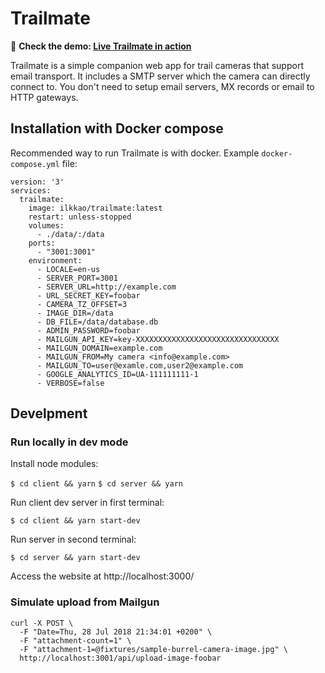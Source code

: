 # Trailmate

:bear: **Check the demo: [Live Trailmate in action](https://riistakamera.eu)**

Trailmate is a simple companion web app for trail cameras that support email transport. It includes a SMTP server which the camera can directly connect to. You don't need to setup email servers, MX records or email to HTTP gateways.

## Installation with Docker compose

Recommended way to run Trailmate is with docker. Example `docker-compose.yml` file:

```
version: '3'
services:
  trailmate:
    image: ilkkao/trailmate:latest
    restart: unless-stopped
    volumes:
      - ./data/:/data
    ports:
      - "3001:3001"
    environment:
      - LOCALE=en-us
      - SERVER_PORT=3001
      - SERVER_URL=http://example.com
      - URL_SECRET_KEY=foobar
      - CAMERA_TZ_OFFSET=3
      - IMAGE_DIR=/data
      - DB_FILE=/data/database.db
      - ADMIN_PASSWORD=foobar
      - MAILGUN_API_KEY=key-XXXXXXXXXXXXXXXXXXXXXXXXXXXXXXXX
      - MAILGUN_DOMAIN=example.com
      - MAILGUN_FROM=My camera <info@example.com>
      - MAILGUN_TO=user@examle.com,user2@example.com
      - GOOGLE_ANALYTICS_ID=UA-111111111-1
      - VERBOSE=false
```

## Develpment

### Run locally in dev mode

Install node modules:

`$ cd client && yarn`
`$ cd server && yarn`

Run client dev server in first terminal:

`$ cd client && yarn start-dev`

Run server in second terminal:

`$ cd server && yarn start-dev`

Access the website at http://localhost:3000/

### Simulate upload from Mailgun

```
curl -X POST \
  -F "Date=Thu, 28 Jul 2018 21:34:01 +0200" \
  -F "attachment-count=1" \
  -F "attachment-1=@fixtures/sample-burrel-camera-image.jpg" \
  http://localhost:3001/api/upload-image-foobar
```
